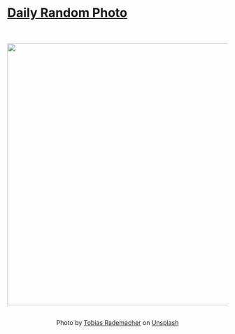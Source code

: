 # [Daily Random Photo](https://www.dailyrandomphoto.com/)

<div align="center">
  <br>
  <br>
  <a href="https://www.dailyrandomphoto.com/p/2025/2025-04-19/"><img src="https://images.unsplash.com/photo-1742626157100-a25483dda2ea?crop=entropy&cs=tinysrgb&fit=max&fm=jpg&ixid=M3w3NzUwOHwwfDF8cmFuZG9tfHx8fHx8fHx8MTc0NTAyMzMyOXw&ixlib=rb-4.0.3&q=80&w=1080" width="600px"></a>
  <br>
  <br>
  <p class="has-text-grey">Photo by <a href="https://unsplash.com/@tobbes_rd?utm_source=Daily%20Random%20Photo&amp;utm_medium=referral" target="_blank" rel="noopener noreferrer">Tobias Rademacher</a> on <a href="https://unsplash.com/photos/person-silhouetted-under-a-stunning-starry-sky-TwpK_5JugM0?utm_source=Daily%20Random%20Photo&amp;utm_medium=referral" target="_blank" rel="noopener noreferrer">Unsplash</a></p>
</div>
